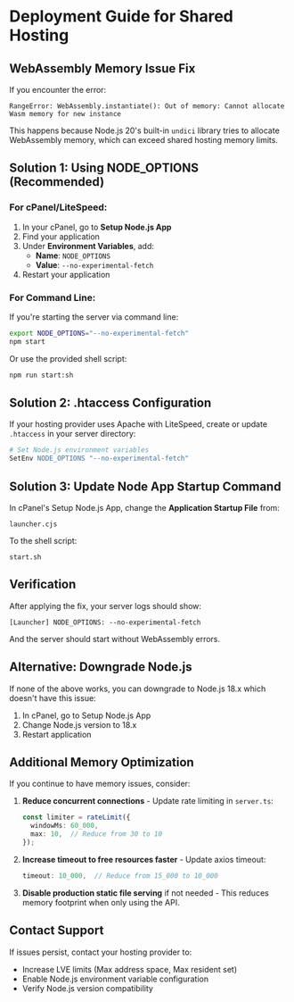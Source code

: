 # Deployment Guide for Shared Hosting

## WebAssembly Memory Issue Fix

If you encounter the error:
```
RangeError: WebAssembly.instantiate(): Out of memory: Cannot allocate Wasm memory for new instance
```

This happens because Node.js 20's built-in `undici` library tries to allocate WebAssembly memory, which can exceed shared hosting memory limits.

## Solution 1: Using NODE_OPTIONS (Recommended)

### For cPanel/LiteSpeed:

1. In your cPanel, go to **Setup Node.js App**
2. Find your application
3. Under **Environment Variables**, add:
   - **Name**: `NODE_OPTIONS`
   - **Value**: `--no-experimental-fetch`
4. Restart your application

### For Command Line:

If you're starting the server via command line:
```bash
export NODE_OPTIONS="--no-experimental-fetch"
npm start
```

Or use the provided shell script:
```bash
npm run start:sh
```

## Solution 2: .htaccess Configuration

If your hosting provider uses Apache with LiteSpeed, create or update `.htaccess` in your server directory:

```apache
# Set Node.js environment variables
SetEnv NODE_OPTIONS "--no-experimental-fetch"
```

## Solution 3: Update Node App Startup Command

In cPanel's Setup Node.js App, change the **Application Startup File** from:
```
launcher.cjs
```

To the shell script:
```
start.sh
```

## Verification

After applying the fix, your server logs should show:
```
[Launcher] NODE_OPTIONS: --no-experimental-fetch
```

And the server should start without WebAssembly errors.

## Alternative: Downgrade Node.js

If none of the above works, you can downgrade to Node.js 18.x which doesn't have this issue:
1. In cPanel, go to Setup Node.js App
2. Change Node.js version to 18.x
3. Restart application

## Additional Memory Optimization

If you continue to have memory issues, consider:

1. **Reduce concurrent connections** - Update rate limiting in `server.ts`:
   ```typescript
   const limiter = rateLimit({
     windowMs: 60_000,
     max: 10,  // Reduce from 30 to 10
   });
   ```

2. **Increase timeout to free resources faster** - Update axios timeout:
   ```typescript
   timeout: 10_000,  // Reduce from 15_000 to 10_000
   ```

3. **Disable production static file serving** if not needed - This reduces memory footprint when only using the API.

## Contact Support

If issues persist, contact your hosting provider to:
- Increase LVE limits (Max address space, Max resident set)
- Enable Node.js environment variable configuration
- Verify Node.js version compatibility
